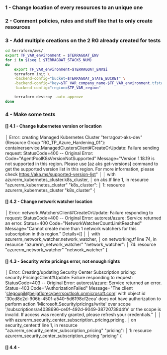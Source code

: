 ### 1 - Change location of every resources to an unique one
### 2 - Comment policies, rules and stuff like that to only create resources
### 3 - Add multiple creations on the 2 RG already created for tests
``` bash
cd terraform/aws/
export TF_VAR_environment = $TERRAGOAT_ENV
for i in $(seq 1 $TERRAGOAT_STACKS_NUM)
do
    export TF_VAR_environment=$TERRAGOAT_ENV$i
    terraform init \
    -backend-config="bucket=$TERRAGOAT_STATE_BUCKET" \
    -backend-config="key=$TF_VAR_company_name-$TF_VAR_environment.tfstate" \
    -backend-config="region=$TF_VAR_region"

    terraform destroy -auto-approve
done
```
### 4 - Make some tests
#### [] 4.1 - Change kubernetes version or location 
│ Error: creating Managed Kubernetes Cluster "terragoat-aks-dev" (Resource Group "RG_TP_Azure_Hardening_01"): containerservice.ManagedClustersClient#CreateOrUpdate: Failure sending request: StatusCode=400 -- Original Error: Code="AgentPoolK8sVersionNotSupported" Message="Version 1.18.19 is not supported in this region. Please use [az aks get-versions] command to get the supported version list in this region. For more information, please check https://aka.ms/supported-version-list"
│
│   with azurerm_kubernetes_cluster.k8s_cluster,
│   on aks.tf line 1, in resource "azurerm_kubernetes_cluster" "k8s_cluster":
│    1: resource azurerm_kubernetes_cluster "k8s_cluster" {
#### [] 4.2 - Change network watcher location 
│ Error: network.WatchersClient#CreateOrUpdate: Failure responding to request: StatusCode=400 -- Original Error: autorest/azure: Service returned an error. Status=400 Code="NetworkWatcherCountLimitReached" Message="Cannot create more than 1 network watchers for this subscription in this region." Details=[]
│
│   with azurerm_network_watcher.network_watcher,
│   on networking.tf line 74, in resource "azurerm_network_watcher" "network_watcher":
│   74: resource "azurerm_network_watcher" "network_watcher" {
#### [] 4.3 - Security write pricings error, not enough rights 
│ Error: Creating/updating Security Center Subscription pricing: security.PricingsClient#Update: Failure responding to request: StatusCode=403 -- Original Error: autorest/azure: Service returned an error. Status=403 Code="AuthorizationFailed" Message="The client 'clegoupil@beijaflorecyberrsoutlook.onmicrosoft.com' with object id '30cd8c2d-906b-450f-a540-5d6198cf2eea' does not have authorization to perform action 'Microsoft.Security/pricings/write' over scope '/subscriptions/a4038696-ce0f-492d-9049-38720738d4fe' or the scope is invalid. If access was recently granted, please refresh your credentials."
│
│   with azurerm_security_center_subscription_pricing.pricing,
│   on security_center.tf line 1, in resource "azurerm_security_center_subscription_pricing" "pricing":
│    1: resource azurerm_security_center_subscription_pricing "pricing" {
#### [] 4.4 - 



